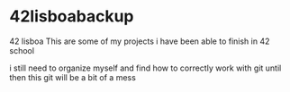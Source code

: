# 42lisboabackup
42 lisboa
This are some of my projects i have been able to finish in 42 school

i still need to organize myself and find how to correctly work with git until then this git will be a bit of a mess 
